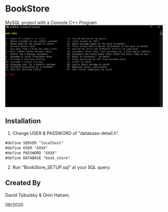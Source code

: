 # BookStore

MySQL project with a Console C++ Program
![BookStore](Documents/screenshot.JPG?raw=true "BookStore")
## Installation

1. Change USER & PASSWORD of "database-detail.h".

```
#define SERVER "localhost"
#define USER "XXXX"
#define PASSWORD "XXXX"
#define DATABASE "book_store"
```

2. Run "BookStore_SETUP.sql" at your SQL query.

## Created By
David Tsibulsky & Omri Haham,

08/2020